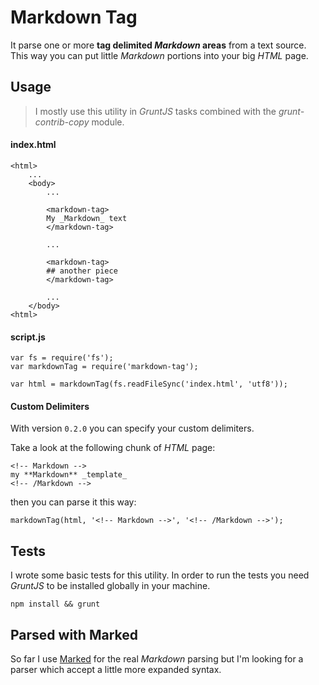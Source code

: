 Markdown Tag
============

It parse one or more **tag delimited _Markdown_ areas** from a text source.  
This way you can put little _Markdown_ portions into your big _HTML_ page.

## Usage

> I mostly use this utility in _GruntJS_ tasks combined with the _grunt-contrib-copy_ module.

#### index.html

```
<html>
    ...
    <body>
        ...
        
        <markdown-tag>
        My _Markdown_ text
        </markdown-tag>
        
        ...
        
        <markdown-tag>
        ## another piece
        </markdown-tag>
        
        ...
    </body>
<html>
```


#### script.js

```
var fs = require('fs');
var markdownTag = require('markdown-tag');

var html = markdownTag(fs.readFileSync('index.html', 'utf8'));
```

#### Custom Delimiters

With version `0.2.0` you can specify your custom delimiters.

Take a look at the following chunk of _HTML_ page:

    <!-- Markdown -->
    my **Markdown** _template_
    <!-- /Markdown -->

then you can parse it this way:

    markdownTag(html, '<!-- Markdown -->', '<!-- /Markdown -->');


## Tests

I wrote some basic tests for this utility. In order to run the tests you need _GruntJS_ to 
be installed globally in your machine.

```
npm install && grunt
```


## Parsed with Marked

So far I use [Marked](https://www.npmjs.org/package/marked) for the real _Markdown_ 
parsing but I'm looking for a parser which accept a little more expanded syntax.